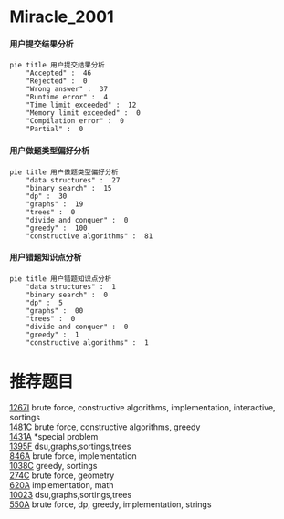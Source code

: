 # Miracle_2001

<!-- tabs:start -->



#### **用户提交结果分析**

```mermaid
pie title 用户提交结果分析
    "Accepted" :  46
    "Rejected" :  0
    "Wrong answer" :  37
    "Runtime error" :  4
    "Time limit exceeded" :  12
    "Memory limit exceeded" :  0
    "Compilation error" :  0
    "Partial" :  0
```

#### **用户做题类型偏好分析**

```mermaid
pie title 用户做题类型偏好分析
    "data structures" :  27
    "binary search" :  15
    "dp" :  30
    "graphs" :  19
    "trees" :  0
    "divide and conquer" :  0
    "greedy" :  100
    "constructive algorithms" :  81
```
#### **用户错题知识点分析**

```mermaid
pie title 用户错题知识点分析
    "data structures" :  1
    "binary search" :  0
    "dp" :  5
    "graphs" :  00
    "trees" :  0
    "divide and conquer" :  0
    "greedy" :  1
    "constructive algorithms" :  1
```



<!-- tabs:end -->
# 推荐题目
[1267I](https://codeforces.com/contest/1267/problem/I)		brute force,
                        constructive algorithms,
                        implementation,
                        interactive,
                        sortings		  
[1481C](https://codeforces.com/contest/1481/problem/C)		brute force,
                        constructive algorithms,
                        greedy		  
[1431A](https://codeforces.com/contest/1431/problem/A)		*special problem		  
[1395F](https://codeforces.com/contest/1395/problem/F)		dsu,graphs,sortings,trees		  
[846A](https://codeforces.com/contest/846/problem/A)		brute force,
                        implementation		  
[1038C](https://codeforces.com/contest/1038/problem/C)		greedy,
                        sortings		  
[274C](https://codeforces.com/contest/274/problem/C)		brute force,
                        geometry		  
[620A](https://codeforces.com/contest/620/problem/A)		implementation,
                        math		  
[10023](https://codeforces.com/contest/1002/problem/3)		dsu,graphs,sortings,trees		  
[550A](https://codeforces.com/contest/550/problem/A)		brute force,
                        dp,
                        greedy,
                        implementation,
                        strings		  
